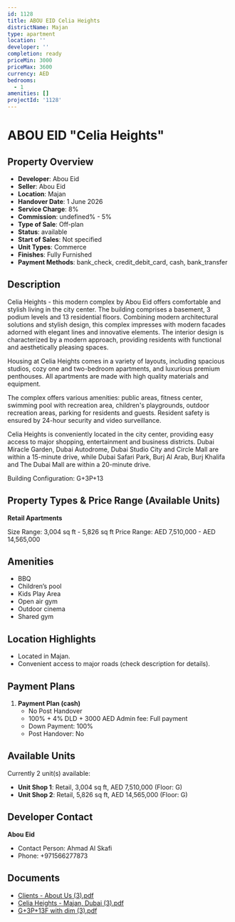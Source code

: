 ```yaml
---
id: 1128
title: ABOU EID Celia Heights
districtName: Majan
type: apartment
location: ''
developer: ''
completion: ready
priceMin: 3000
priceMax: 3600
currency: AED
bedrooms:
  - 1
amenities: []
projectId: '1128'
---
```


# ABOU EID "Celia Heights"

## Property Overview
- **Developer**: Abou Eid
- **Seller**: Abou Eid
- **Location**: Majan
- **Handover Date**: 1 June 2026
- **Service Charge**: 8%
- **Commission**: undefined% - 5%
- **Type of Sale**: Off-plan
- **Status**: available
- **Start of Sales**: Not specified
- **Unit Types**: Commerce
- **Finishes**: Fully Furnished
- **Payment Methods**: bank_check, credit_debit_card, cash, bank_transfer

## Description
Celia Heights - this modern complex by Abou Eid offers comfortable and stylish living in the city center. The building comprises a basement, 3 podium levels and 13 residential floors. Combining modern architectural solutions and stylish design, this complex impresses with modern facades adorned with elegant lines and innovative elements. The interior design is characterized by a modern approach, providing residents with functional and aesthetically pleasing spaces.

Housing at Celia Heights comes in a variety of layouts, including spacious studios, cozy one and two-bedroom apartments, and luxurious premium penthouses. All apartments are made with high quality materials and equipment.

The complex offers various amenities: public areas, fitness center, swimming pool with recreation area, children's playgrounds, outdoor recreation areas, parking for residents and guests. Resident safety is ensured by 24-hour security and video surveillance.

Celia Heights is conveniently located in the city center, providing easy access to major shopping, entertainment and business districts. Dubai Miracle Garden, Dubai Autodrome, Dubai Studio City and Circle Mall are within a 15-minute drive, while Dubai Safari Park, Burj Al Arab, Burj Khalifa and The Dubai Mall are within a 20-minute drive.

Building Configuration: G+3P+13

## Property Types & Price Range (Available Units)
**Retail Apartments**

Size Range: 3,004 sq ft - 5,826 sq ft
Price Range: AED 7,510,000 - AED 14,565,000

## Amenities
- BBQ
- Children’s pool
- Kids Play Area
- Open air gym
- Outdoor cinema
- Shared gym

## Location Highlights
- Located in Majan.
- Convenient access to major roads (check description for details).

## Payment Plans
1. **Payment Plan (cash)**
   - No Post Handover
   - 100% + 4% DLD + 3000 AED Admin fee: Full payment
   - Down Payment: 100%
   - Post Handover: No

## Available Units
Currently 2 unit(s) available:
- **Unit Shop 1**: Retail, 3,004 sq ft, AED 7,510,000 (Floor: G)
- **Unit Shop 2**: Retail, 5,826 sq ft, AED 14,565,000 (Floor: G)

## Developer Contact
**Abou Eid**
- Contact Person: Ahmad Al Skafi
- Phone: +971566277873

## Documents
- [Clients - About Us (3).pdf](https://cdn.geniemap.net/2024/03/28/bxiHZIJMnpj9iv4tr2sDYoPboCEdVmKc9pEuIb0L.pdf)
- [Celia Heights - Majan, Dubai (3).pdf](https://cdn.geniemap.net/2024/03/28/IE5V7z5Dh0TQa0AJUGAUEsEOwTYgyU4aDdsPXh5C.pdf)
- [G+3P+13F with dim (3).pdf](https://cdn.geniemap.net/2024/03/28/mUYZW37lBBPu3saTGkG2bX28AjaiA0hpeJ4AKYlT.pdf)
